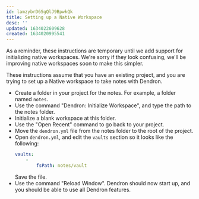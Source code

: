 ```yaml
---
id: lamzybrD6SgQlJ9BpwkQk
title: Setting up a Native Workspace
desc: ''
updated: 1634022609628
created: 1634020995541
---
```


As a reminder, these instructions are temporary until we add support for
initializing native workspaces. We're sorry if they look confusing, we'll be
improving native workspaces soon to make this simpler.

These instructions assume that you have an existing project, and you are trying
to set up a Native workspace to take notes with Dendron.

- Create a folder in your project for the notes. For example, a folder named `notes`.
- Use the command "Dendron: Initialize Workspace", and type the path to the notes folder.
- Initialize a blank workspace at this folder.
- Use the "Open Recent" command to go back to your project.
- Move the `dendron.yml` file from the notes folder to the root of the project.
- Open `dendron.yml`, and edit the `vaults` section so it looks like the following:
  ```yml
  vaults:
      -
          fsPath: notes/vault
  ```
  Save the file.
- Use the command "Reload Window". Dendron should now start up, and you should be able to use all Dendron features.
